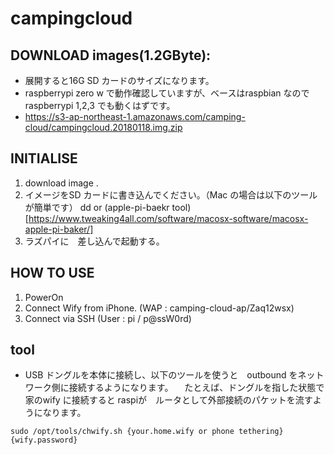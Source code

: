 # campingcloud

## DOWNLOAD images(1.2GByte):
- 展開すると16G SD カードのサイズになります。
- raspberrypi zero w で動作確認していますが、ベースはraspbian なので raspberrypi 1,2,3 でも動くはずです。
- https://s3-ap-northeast-1.amazonaws.com/camping-cloud/campingcloud.20180118.img.zip

## INITIALISE 
1. download image .
2. イメージをSD カードに書き込んでください。（Mac の場合は以下のツールが簡単です）
   dd or (apple-pi-baekr tool)[https://www.tweaking4all.com/software/macosx-software/macosx-apple-pi-baker/]
3. ラズパイに　差し込んで起動する。

## HOW TO USE
1. PowerOn
2. Connect Wify from iPhone. (WAP : camping-cloud-ap/Zaq12wsx)
3. Connect via SSH (User : pi / p@ssW0rd)

## tool
* USB ドングルを本体に接続し、以下のツールを使うと　outbound をネットワーク側に接続するようになります。
　たとえば、ドングルを指した状態で家のwify に接続すると raspiが　ルータとして外部接続のパケットを流すようになります。
  
``` 
sudo /opt/tools/chwify.sh {your.home.wify or phone tethering} {wify.password}
```
